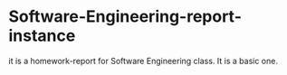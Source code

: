 # Software-Engineering-report-instance
it is a homework-report for Software Engineering class. It is a basic one.
